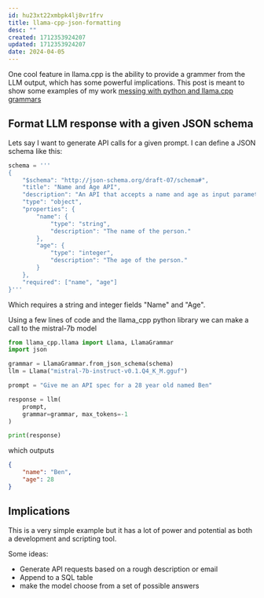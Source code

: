 ```yaml
---
id: hu23xt22xmbpk4lj8vr1frv
title: llama-cpp-json-formatting
desc: ""
created: 1712353924207
updated: 1712353924207
date: 2024-04-05
---
```

One cool feature in llama.cpp is the ability to provide a grammer from the LLM output, which has some powerful implications. This post is meant to show some examples of my work [messing with python and llama.cpp grammars](https://github.com/bs7280/py-llama-cpp-examples)

## Format LLM response with a given JSON schema

Lets say I want to generate API calls for a given prompt. I can define a JSON schema like this:

```python
schema = '''
{
    "$schema": "http://json-schema.org/draft-07/schema#",
    "title": "Name and Age API",
    "description": "An API that accepts a name and age as input parameters.",
    "type": "object",
    "properties": {
        "name": {
            "type": "string",
            "description": "The name of the person."
        },
        "age": {
            "type": "integer",
            "description": "The age of the person."
        }
    },
    "required": ["name", "age"]
}'''
```

Which requires a string and integer fields "Name" and "Age".

Using a few lines of code and the llama_cpp python library we can make a call to the mistral-7b model

```python
from llama_cpp.llama import Llama, LlamaGrammar
import json

grammar = LlamaGrammar.from_json_schema(schema)
llm = Llama("mistral-7b-instruct-v0.1.Q4_K_M.gguf")

prompt = "Give me an API spec for a 28 year old named Ben"

response = llm(
    prompt,
    grammar=grammar, max_tokens=-1
)

print(response)
```

which outputs

```json
{
    "name": "Ben",
    "age": 28
}
```

## Implications
This is a very simple example but it has a lot of power and potential as both a development and scripting tool. 

Some ideas:
- Generate API requests based on a rough description or email
- Append to a SQL table
- make the model choose from a set of possible answers